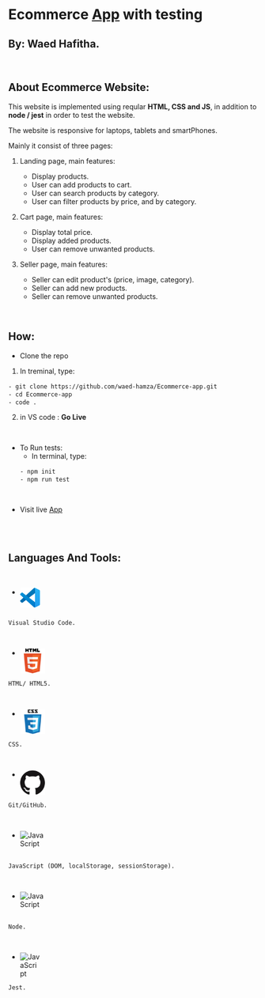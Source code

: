 # Ecommerce [App][1] with testing

## By: Waed Hafitha.

<br/>

## About Ecommerce Website:
This website is implemented using reqular <b>HTML, CSS and JS</b>, in addition to <b>node / jest</b> in order to test the website.

The website is responsive for laptops, tablets and smartPhones.

Mainly it consist of three pages:
1. Landing page, main features:
    - Display products.
    - User can add products to cart.
    - User can search products by category.
    - User can filter products by price, and by category.

2. Cart page, main features:
    - Display total price.
    - Display added products.
    - User can remove unwanted products.

3. Seller page, main features:
    - Seller can edit product's (price, image, category).
    - Seller can add new products.
    - Seller can remove unwanted products.

<br/>


## How: 
 - Clone the repo 
 1. In treminal, type:

 ```
 - git clone https://github.com/waed-hamza/Ecommerce-app.git
 - cd Ecommerce-app
 - code .
 ```

 2. in VS code :
 **Go Live**

 <br>

 - To Run tests:
    - In terminal, type:
    ```
    - npm init
    - npm run test
    ```

 <br>

 - Visit live [App][1]

<br><br>


## Languages And Tools:
<br/>

* <img align="left" alt="Visual Studio Code" width="40px" src="https://raw.githubusercontent.com/github/explore/80688e429a7d4ef2fca1e82350fe8e3517d3494d/topics/visual-studio-code/visual-studio-code.png" /> 

<br/>

    Visual Studio Code.

<br/> 

* <img align="left" alt="Visual Studio Code" width="50px" src="https://raw.githubusercontent.com/github/explore/80688e429a7d4ef2fca1e82350fe8e3517d3494d/topics/html/html.png" /> 

<br/>

    HTML/ HTML5.

<br/> 

* <img align="left" alt="Visual Studio Code" width="50px" src="https://raw.githubusercontent.com/github/explore/80688e429a7d4ef2fca1e82350fe8e3517d3494d/topics/css/css.png" /> 

<br/>

    CSS.

<br/> 

* <img align="left" alt="Visual Studio Code" width="50px" src="https://raw.githubusercontent.com/github/explore/78df643247d429f6cc873026c0622819ad797942/topics/github/github.png" /> 

<br/>

    Git/GitHub.

<br/>

* <img align="left" alt="JavaScript" width="50px" src="https://cdn.iconscout.com/icon/free/png-256/javascript-2038874-1720087.png"/> 

<br/>

    JavaScript (DOM, localStorage, sessionStorage).

<br/>

* <img align="left" alt="JavaScript" width="50px" src="https://cdn.freebiesupply.com/logos/large/2x/nodejs-1-logo-svg-vector.svg"/> 

<br/>

    Node.

<br/>

* <img align="left" alt="JavaScript" width="40px" src="https://cdn.freebiesupply.com/logos/large/2x/jest-logo-png-transparent.png"/> 

<br/>

    Jest.

<br/>

[1]:https://waed-hamza.github.io/Ecommerce-app/
